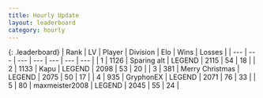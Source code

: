 ```yaml
---
title: Hourly Update
layout: leaderboard
category: hourly
---
```


{: .leaderboard}
| Rank | LV | Player | Division | Elo | Wins | Losses |
| --- | --- | --- | --- | --- | --- | --- |
| <span data-change="0">1</span> | 1126 | <span title="ID: 203132">Sparing alt</span> | LEGEND | <span data-change="0">2115</span> | <span data-change="0">54</span> | <span data-change="0">18</span> |
| <span data-change="0">2</span> | 1133 | <span title="ID: 204953">Kapu</span> | LEGEND | <span data-change="0">2098</span> | <span data-change="0">53</span> | <span data-change="0">20</span> |
| <span data-change="0">3</span> | 381 | <span title="ID: 382502">Merry Christmas</span> | LEGEND | <span data-change="-6">2075</span> | <span data-change="1">50</span> | <span data-change="1">17</span> |
| <span data-change="0">4</span> | 935 | <span title="ID: 315148">GryphonEX</span> | LEGEND | <span data-change="0">2071</span> | <span data-change="0">76</span> | <span data-change="0">33</span> |
| <span data-change="4">5</span> | 80 | <span title="ID: 410122">maxmeister2008</span> | LEGEND | <span data-change="7">2045</span> | <span data-change="1">55</span> | <span data-change="0">24</span> |